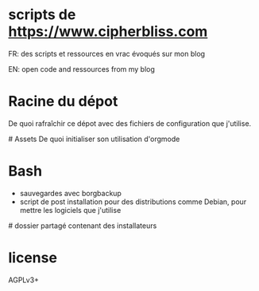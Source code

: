 # scripts de https://www.cipherbliss.com

FR: des scripts et ressources en vrac évoqués sur mon blog

EN: open code and ressources from my blog
# Racine du dépot
De quoi rafraîchir ce dépot avec des fichiers de configuration que j'utilise.

# Assets
De quoi initialiser son utilisation d'orgmode

# Bash
- sauvegardes avec borgbackup
- script de post installation pour des distributions comme Debian, pour mettre les logiciels que j'utilise

# dossier partagé contenant des installateurs
# license
AGPLv3+

